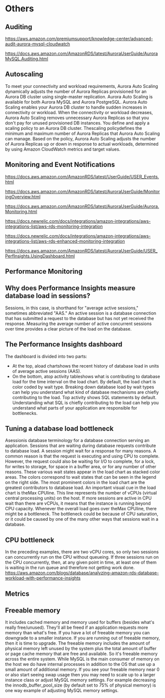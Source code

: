 # Others

## Auditing

<https://aws.amazon.com/premiumsupport/knowledge-center/advanced-audit-aurora-mysql-cloudwatch>

<https://docs.aws.amazon.com/AmazonRDS/latest/AuroraUserGuide/AuroraMySQL.Auditing.html>

## Autoscaling

To meet your connectivity and workload requirements, Aurora Auto Scaling dynamically adjusts the number of Aurora Replicas provisioned for an Aurora DB cluster using single-master replication. Aurora Auto Scaling is available for both Aurora MySQL and Aurora PostgreSQL. Aurora Auto Scaling enables your Aurora DB cluster to handle sudden increases in connectivity or workload. When the connectivity or workload decreases, Aurora Auto Scaling removes unnecessary Aurora Replicas so that you don't pay for unused provisioned DB instances.
You define and apply a scaling policy to an Aurora DB cluster. Thescaling policydefines the minimum and maximum number of Aurora Replicas that Aurora Auto Scaling can manage. Based on the policy, Aurora Auto Scaling adjusts the number of Aurora Replicas up or down in response to actual workloads, determined by using Amazon CloudWatch metrics and target values.

## Monitoring and Event Notifications

<https://docs.aws.amazon.com/AmazonRDS/latest/UserGuide/USER_Events.html>

<https://docs.aws.amazon.com/AmazonRDS/latest/AuroraUserGuide/MonitoringOverview.html>

<https://docs.aws.amazon.com/AmazonRDS/latest/AuroraUserGuide/Aurora.Monitoring.html>

<https://docs.newrelic.com/docs/integrations/amazon-integrations/aws-integrations-list/aws-rds-monitoring-integration>

<https://docs.newrelic.com/docs/integrations/amazon-integrations/aws-integrations-list/aws-rds-enhanced-monitoring-integration>

<https://docs.aws.amazon.com/AmazonRDS/latest/AuroraUserGuide/USER_PerfInsights.UsingDashboard.html>

## Performance Monitoring

## Why does Performance Insights measure database load in sessions?

Sessions, in this case, is shorthand for "average active sessions," sometimes abbreviated "AAS." An active session is a database connection that has submitted a request to the database but has not yet received the response. Measuring the average number of active concurrent sessions over time provides a clear picture of the load on the database.

## The Performance Insights dashboard

The dashboard is divided into two parts:

- At the top, aload chartshows the recent history of database load in units of average active sessions (AAS).
- On the bottom, atop activity tableshows what is contributing to database load for the time interval on the load chart.
By default, the load chart is color coded by wait type. Breaking down database load by wait types can help you understand what kind of database mechanisms are chiefly contributing to the load. Top activity shows SQL statements by default. Understanding what SQL is chiefly contributing to the load can help you understand what parts of your application are responsible for bottlenecks.

## Tuning a database load bottleneck

Asessionis database terminology for a database connection serving an application. Sessions that are waiting during database requests contribute to database load. A session might wait for a response for many reasons. A common reason is that the request is executing and using CPU to complete. However, the request could also be waiting for I/O to complete, for a lock, for writes to storage, for space in a buffer area, or for any number of other reasons. These various wait states appear in the load chart as stacked color areas. The colors correspond to wait states that can be seen in the legend on the right side. The most prominent colors in the load chart are the greatest contributors to database load.
An important visual cue in the load chart is theMax CPUline. This line represents the number of vCPUs (virtual central processing units) on the host. If more sessions are active in CPU wait than there are vCPUs, it means that the instance is running beyond CPU capacity. Whenever the overall load goes over theMax CPUline, there might be a bottleneck. The bottleneck could be because of CPU saturation, or it could be caused by one of the many other ways that sessions wait in a database.

## CPU bottleneck

In the preceding examples, there are two vCPU cores, so only two sessions can concurrently run on the CPU without queueing. If three sessions run on the CPU concurrently, then, at any given point in time, at least one of them is waiting in the run queue and therefore not getting work done.
<https://aws.amazon.com/blogs/database/analyzing-amazon-rds-database-workload-with-performance-insights>

## Metrics

## Freeable memory

It includes cached memory and memory used for buffers (besides what's really free/unused). They'll all be freed if an application requests more memory than what's free.
If you have a lot of freeable memory you can downgrade to a smaller instance. If you are running out of freeable memory, then it is time to upgrade.
The freeable memory includes the amount of physical memory left unused by the system plus the total amount of buffer or page cache memory that are free and available.
So it's freeable memory across the entire system. While MySQL is the main consumer of memory on the host we do have internal processes in addition to the OS that use up a small amount of additional memory.
If you see your freeable memory near 0 or also start seeing swap usage then you may need to scale up to a larger instance class or adjust MySQL memory settings. For example decreasing the innodb_buffer_pool_size (by default set to 75% of physical memory) is one way example of adjusting MySQL memory settings.
